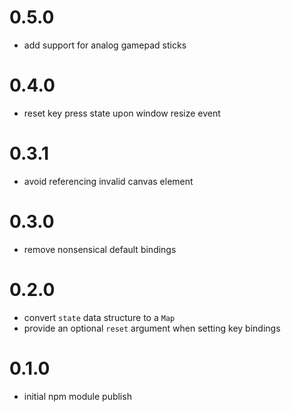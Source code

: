 # 0.5.0
* add support for analog gamepad sticks

# 0.4.0
* reset key press state upon window resize event


# 0.3.1
* avoid referencing invalid canvas element


# 0.3.0
* remove nonsensical default bindings


# 0.2.0
* convert `state` data structure to a `Map`
* provide an optional `reset` argument when setting key bindings


# 0.1.0
* initial npm module publish

